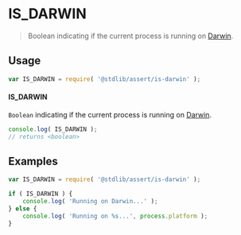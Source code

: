 <!--

@license Apache-2.0

Copyright (c) 2018 The Stdlib Authors.

Licensed under the Apache License, Version 2.0 (the "License");
you may not use this file except in compliance with the License.
You may obtain a copy of the License at

   http://www.apache.org/licenses/LICENSE-2.0

Unless required by applicable law or agreed to in writing, software
distributed under the License is distributed on an "AS IS" BASIS,
WITHOUT WARRANTIES OR CONDITIONS OF ANY KIND, either express or implied.
See the License for the specific language governing permissions and
limitations under the License.

-->

# IS_DARWIN

> Boolean indicating if the current process is running on [Darwin][darwin].

<section class="usage">

## Usage

```javascript
var IS_DARWIN = require( '@stdlib/assert/is-darwin' );
```

#### IS_DARWIN

`Boolean` indicating if the current process is running on [Darwin][darwin].

```javascript
console.log( IS_DARWIN );
// returns <boolean>
```

</section>

<!-- /.usage -->

<section class="examples">

## Examples

<!-- eslint no-undef: "error" -->

```javascript
var IS_DARWIN = require( '@stdlib/assert/is-darwin' );

if ( IS_DARWIN ) {
    console.log( 'Running on Darwin...' );
} else {
    console.log( 'Running on %s...', process.platform );
}
```

</section>

<!-- /.examples -->

<section class="links">

[darwin]: https://en.wikipedia.org/wiki/Darwin_%28operating_system%29

</section>

<!-- /.links -->
